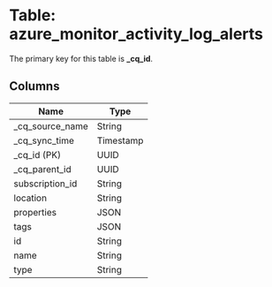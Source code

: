 # Table: azure_monitor_activity_log_alerts

The primary key for this table is **_cq_id**.

## Columns

| Name          | Type          |
| ------------- | ------------- |
|_cq_source_name|String|
|_cq_sync_time|Timestamp|
|_cq_id (PK)|UUID|
|_cq_parent_id|UUID|
|subscription_id|String|
|location|String|
|properties|JSON|
|tags|JSON|
|id|String|
|name|String|
|type|String|